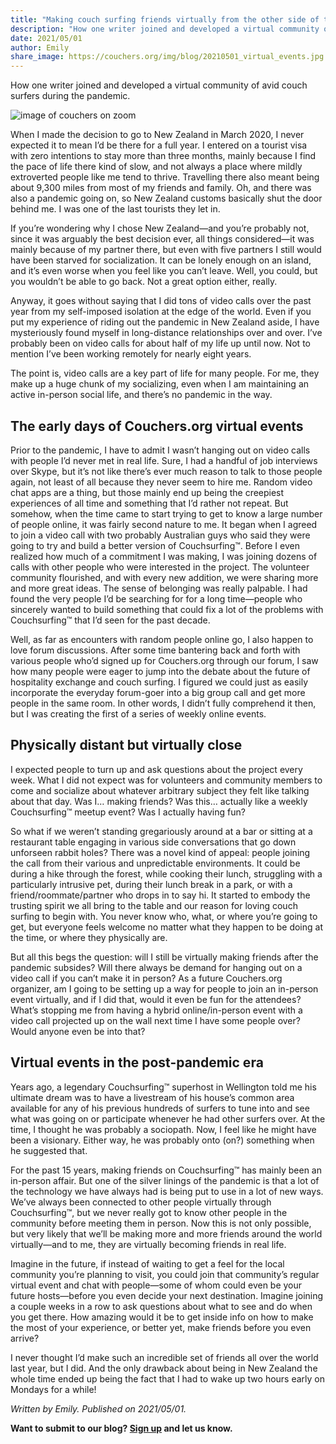 ```yaml
---
title: "Making couch surfing friends virtually from the other side of the world"
description: "How one writer joined and developed a virtual community of avid couch surfers during the pandemic."
date: 2021/05/01
author: Emily
share_image: https://couchers.org/img/blog/20210501_virtual_events.jpg
---
```


How one writer joined and developed a virtual community of avid couch surfers during the pandemic.

![image of couchers on zoom](/img/blog/20210501_virtual_events.jpg)

When I made the decision to go to New Zealand in March 2020, I never expected it to mean I’d be there for a full year. I entered on a tourist visa with zero intentions to stay more than three months, mainly because I find the pace of life there kind of slow, and not always a place where mildly extroverted people like me tend to thrive. Travelling there also meant being about 9,300 miles from most of my friends and family. Oh, and there was also a pandemic going on, so New Zealand customs basically shut the door behind me. I was one of the last tourists they let in.

If you’re wondering why I chose New Zealand—and you’re probably not, since it was arguably the best decision ever, all things considered—it was mainly because of my partner there, but even with five partners I still would have been starved for socialization. It can be lonely enough on an island, and it’s even worse when you feel like you can’t leave. Well, you could, but you wouldn’t be able to go back. Not a great option either, really.

Anyway, it goes without saying that I did tons of video calls over the past year from my self-imposed isolation at the edge of the world. Even if you put my experience of riding out the pandemic in New Zealand aside, I have mysteriously found myself in long-distance relationships over and over. I’ve probably been on video calls for about half of my life up until now. Not to mention I’ve been working remotely for nearly eight years.

The point is, video calls are a key part of life for many people. For me, they make up a huge chunk of my socializing, even when I am maintaining an active in-person social life, and there’s no pandemic in the way.

## The early days of Couchers.org virtual events

Prior to the pandemic, I have to admit I wasn’t hanging out on video calls with people I’d never met in real life. Sure, I had a handful of job interviews over Skype, but it’s not like there’s ever much reason to talk to those people again, not least of all because they never seem to hire me. Random video chat apps are a thing, but those mainly end up being the creepiest experiences of all time and something that I’d rather not repeat. 
But somehow, when the time came to start trying to get to know a large number of people online, it was fairly second nature to me. It began when I agreed to join a video call with two probably Australian guys who said they were going to try and build a better version of Couchsurfing&#8482;. Before I even realized how much of a commitment I was making, I was joining dozens of calls with other people who were interested in the project. The volunteer community flourished, and with every new addition, we were sharing more and more great ideas. The sense of belonging was really palpable. I had found the very people I’d be searching for for a long time—people who sincerely wanted to build something that could fix a lot of the problems with Couchsurfing&#8482; that I’d seen for the past decade.

Well, as far as encounters with random people online go, I also happen to love forum discussions. After some time bantering back and forth with various people who’d signed up for Couchers.org through our forum, I saw how many people were eager to jump into the debate about the future of hospitality exchange and couch surfing. I figured we could just as easily incorporate the everyday forum-goer into a big group call and get more people in the same room. In other words, I didn’t fully comprehend it then, but I was creating the first of a series of weekly online events.

## Physically distant but virtually close

I expected people to turn up and ask questions about the project every week. What I did not expect was for volunteers and community members to come and socialize about whatever arbitrary subject they felt like talking about that day. Was I… making friends? Was this… actually like a weekly Couchsurfing&#8482; meetup event? Was I actually having fun?

So what if we weren’t standing gregariously around at a bar or sitting at a restaurant table engaging in various side conversations that go down unforseen rabbit holes? There was a novel kind of appeal: people joining the call from their various and unpredictable environments. It could be during a hike through the forest, while cooking their lunch, struggling with a particularly intrusive pet, during their lunch break in a park, or with a friend/roommate/partner who drops in to say hi. It started to embody the trusting spirit we all bring to the table and our reason for loving couch surfing to begin with. You never know who, what, or where you’re going to get, but everyone feels welcome no matter what they happen to be doing at the time, or where they physically are.

But all this begs the question: will I still be virtually making friends after the pandemic subsides? Will there always be demand for hanging out on a video call if you can’t make it in person? As a future Couchers.org organizer, am I going to be setting up a way for people to join an in-person event virtually, and if I did that, would it even be fun for the attendees? What’s stopping me from having a hybrid online/in-person event with a video call projected up on the wall next time I have some people over? Would anyone even be into that?

## Virtual events in the post-pandemic era

Years ago, a legendary Couchsurfing&#8482; superhost in Wellington told me his ultimate dream was to have a livestream of his house’s common area available for any of his previous hundreds of surfers to tune into and see what was going on or participate whenever he had other surfers over. At the time, I thought he was probably a sociopath. Now, I feel like he might have been a visionary. Either way, he was probably onto (on?) something when he suggested that. 

For the past 15 years, making friends on Couchsurfing&#8482; has mainly been an in-person affair. But one of the silver linings of the pandemic is that a lot of the technology we have always had is being put to use in a lot of new ways. We’ve always been connected to other people virtually through Couchsurfing&#8482;, but we never really got to know other people in the community before meeting them in person. Now this is not only possible, but very likely that we’ll be making more and more friends around the world virtually—and to me, they are virtually becoming friends in real life.

Imagine in the future, if instead of waiting to get a feel for the local community you’re planning to visit, you could join that community’s regular virtual event and chat with people—some of whom could even be your future hosts—before you even decide your next destination. Imagine joining a couple weeks in a row to ask questions about what to see and do when you get there. How amazing would it be to get inside info on how to make the most of your experience, or better yet, make friends before you even arrive?

I never thought I’d make such an incredible set of friends all over the world last year, but I did. And the only drawback about being in New Zealand the whole time ended up being the fact that I had to wake up two hours early on Mondays for a while!



*Written by Emily. Published on 2021/05/01.*

**Want to submit to our blog? [Sign up](/signup) and let us know.**
